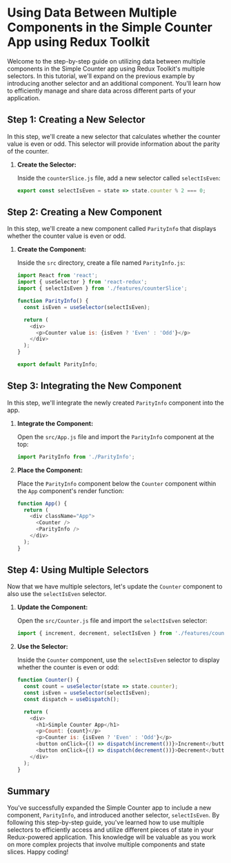# Using Data Between Multiple Components in the Simple Counter App using Redux Toolkit

Welcome to the step-by-step guide on utilizing data between multiple components in the Simple Counter app using Redux Toolkit's multiple selectors. In this tutorial, we'll expand on the previous example by introducing another selector and an additional component. You'll learn how to efficiently manage and share data across different parts of your application.

## Step 1: Creating a New Selector

In this step, we'll create a new selector that calculates whether the counter value is even or odd. This selector will provide information about the parity of the counter.

1. **Create the Selector:**

   Inside the `counterSlice.js` file, add a new selector called `selectIsEven`:

   ```javascript
   export const selectIsEven = state => state.counter % 2 === 0;
   ```

## Step 2: Creating a New Component

In this step, we'll create a new component called `ParityInfo` that displays whether the counter value is even or odd.

1. **Create the Component:**

   Inside the `src` directory, create a file named `ParityInfo.js`:

   ```javascript
   import React from 'react';
   import { useSelector } from 'react-redux';
   import { selectIsEven } from './features/counterSlice';

   function ParityInfo() {
     const isEven = useSelector(selectIsEven);

     return (
       <div>
         <p>Counter value is: {isEven ? 'Even' : 'Odd'}</p>
       </div>
     );
   }

   export default ParityInfo;
   ```

## Step 3: Integrating the New Component

In this step, we'll integrate the newly created `ParityInfo` component into the app.

1. **Integrate the Component:**

   Open the `src/App.js` file and import the `ParityInfo` component at the top:

   ```javascript
   import ParityInfo from './ParityInfo';
   ```

2. **Place the Component:**

   Place the `ParityInfo` component below the `Counter` component within the `App` component's render function:

   ```javascript
   function App() {
     return (
       <div className="App">
         <Counter />
         <ParityInfo />
       </div>
     );
   }
   ```

## Step 4: Using Multiple Selectors

Now that we have multiple selectors, let's update the `Counter` component to also use the `selectIsEven` selector.

1. **Update the Component:**

   Open the `src/Counter.js` file and import the `selectIsEven` selector:

   ```javascript
   import { increment, decrement, selectIsEven } from './features/counterSlice';
   ```

2. **Use the Selector:**

   Inside the `Counter` component, use the `selectIsEven` selector to display whether the counter is even or odd:

   ```javascript
   function Counter() {
     const count = useSelector(state => state.counter);
     const isEven = useSelector(selectIsEven);
     const dispatch = useDispatch();

     return (
       <div>
         <h1>Simple Counter App</h1>
         <p>Count: {count}</p>
         <p>Counter is: {isEven ? 'Even' : 'Odd'}</p>
         <button onClick={() => dispatch(increment())}>Increment</button>
         <button onClick={() => dispatch(decrement())}>Decrement</button>
       </div>
     );
   }
   ```

## Summary

You've successfully expanded the Simple Counter app to include a new component, `ParityInfo`, and introduced another selector, `selectIsEven`. By following this step-by-step guide, you've learned how to use multiple selectors to efficiently access and utilize different pieces of state in your Redux-powered application. This knowledge will be valuable as you work on more complex projects that involve multiple components and state slices. Happy coding!